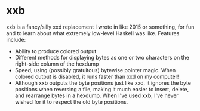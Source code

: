 # xxb

xxb is a fancy/silly xxd replacement I wrote in like 2015 or something, for fun and to learn about what extremely low-level Haskell was like. Features include:

* Ability to produce colored output
* Different methods for displaying bytes as one or two characters on the right-side column of the hexdump
* Speed, using (possibly gratuitous) bytewise pointer magic. When colored output is disabled, it runs faster than xxd on my computer!
* Although xxb outputs the byte positions just like xxd, it ignores the byte positions when reversing a file, making it much easier to insert, delete, and rearrange bytes in a hexdump. When I've used xxb, I've never wished for it to respect the old byte positions.
